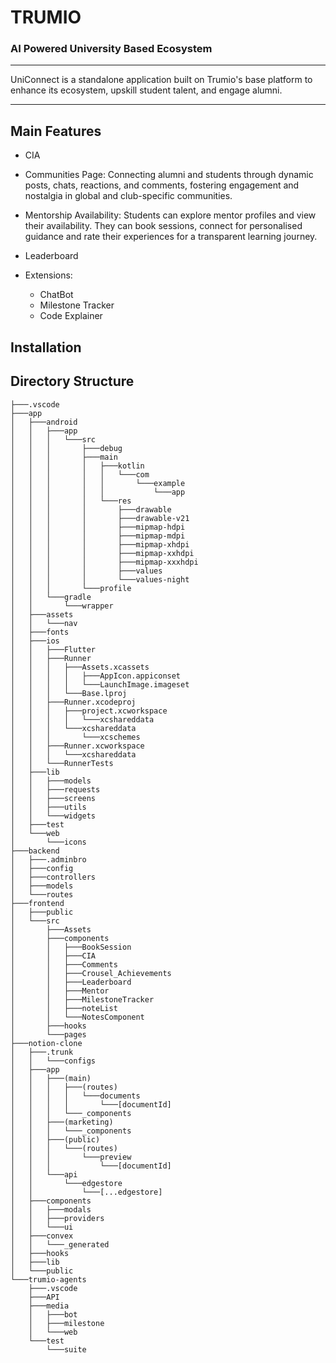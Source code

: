 # TRUMIO
### AI Powered University Based Ecosystem
---

UniConnect is a standalone application built on Trumio's base platform to enhance its ecosystem, upskill student talent, and engage alumni.

---

## Main Features
* CIA
* Communities Page: Connecting alumni and students through dynamic posts, chats, reactions, and comments, fostering engagement and nostalgia in global and club-specific communities.

* Mentorship Availability: Students can explore mentor profiles and view their availability. They can book sessions, connect for personalised guidance and rate their experiences for a transparent learning journey.
     
* Leaderboard
  
* Extensions:
    * ChatBot
    * Milestone Tracker
    * Code Explainer






## Installation

## Directory Structure
```
├───.vscode
├───app
│   ├───android
│   │   ├───app
│   │   │   └───src
│   │   │       ├───debug
│   │   │       ├───main
│   │   │       │   ├───kotlin
│   │   │       │   │   └───com
│   │   │       │   │       └───example
│   │   │       │   │           └───app
│   │   │       │   └───res
│   │   │       │       ├───drawable
│   │   │       │       ├───drawable-v21
│   │   │       │       ├───mipmap-hdpi
│   │   │       │       ├───mipmap-mdpi
│   │   │       │       ├───mipmap-xhdpi
│   │   │       │       ├───mipmap-xxhdpi
│   │   │       │       ├───mipmap-xxxhdpi
│   │   │       │       ├───values
│   │   │       │       └───values-night
│   │   │       └───profile
│   │   └───gradle
│   │       └───wrapper
│   ├───assets
│   │   └───nav
│   ├───fonts
│   ├───ios
│   │   ├───Flutter
│   │   ├───Runner
│   │   │   ├───Assets.xcassets
│   │   │   │   ├───AppIcon.appiconset
│   │   │   │   └───LaunchImage.imageset
│   │   │   └───Base.lproj
│   │   ├───Runner.xcodeproj
│   │   │   ├───project.xcworkspace
│   │   │   │   └───xcshareddata
│   │   │   └───xcshareddata
│   │   │       └───xcschemes
│   │   ├───Runner.xcworkspace
│   │   │   └───xcshareddata
│   │   └───RunnerTests
│   ├───lib
│   │   ├───models
│   │   ├───requests
│   │   ├───screens
│   │   ├───utils
│   │   └───widgets
│   ├───test
│   └───web
│       └───icons
├───backend
│   ├───.adminbro
│   ├───config
│   ├───controllers
│   ├───models
│   └───routes
├───frontend
│   ├───public
│   └───src
│       ├───Assets
│       ├───components
│       │   ├───BookSession
│       │   ├───CIA
│       │   ├───Comments
│       │   ├───Crousel_Achievements
│       │   ├───Leaderboard
│       │   ├───Mentor
│       │   ├───MilestoneTracker
│       │   ├───noteList
│       │   └───NotesComponent
│       ├───hooks
│       └───pages
├───notion-clone
│   ├───.trunk
│   │   └───configs
│   ├───app
│   │   ├───(main)
│   │   │   ├───(routes)
│   │   │   │   └───documents
│   │   │   │       └───[documentId]
│   │   │   └───_components
│   │   ├───(marketing)
│   │   │   └───_components
│   │   ├───(public)
│   │   │   └───(routes)
│   │   │       └───preview
│   │   │           └───[documentId]
│   │   └───api
│   │       └───edgestore
│   │           └───[...edgestore]
│   ├───components
│   │   ├───modals
│   │   ├───providers
│   │   └───ui
│   ├───convex
│   │   └───_generated
│   ├───hooks
│   ├───lib
│   └───public
└───trumio-agents
    ├───.vscode
    ├───API
    ├───media
    │   ├───bot
    │   ├───milestone
    │   └───web
    └───test
        └───suite
 ```

